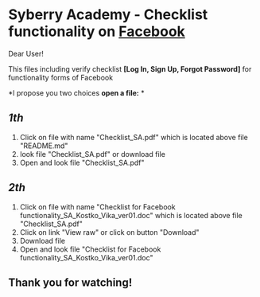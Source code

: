# Syberry Academy - Checklist functionality on [Facebook](https://www.facebook.com/)  

Dear User! 

This files including verify checklist **[Log In, Sign Up, Forgot Password]** for functionality forms of Facebook
 
*I propose you two choices **open a file:** *

## *1th* ##

1) Click on file with name "Checklist_SA.pdf" which is located above file "README.md"
2) look file "Checklist_SA.pdf" or download file
3) Open and look file "Checklist_SA.pdf"

## *2th* ##
1) Click on file with name "Checklist for Facebook functionality_SA_Kostko_Vika_ver01.doc" which is located above file "Checklist_SA.pdf"
2) Click on link "View raw" or click on button "Download"
3) Download file
4) Open and look file "Checklist for Facebook functionality_SA_Kostko_Vika_ver01.doc"

## Thank you for watching! ##
